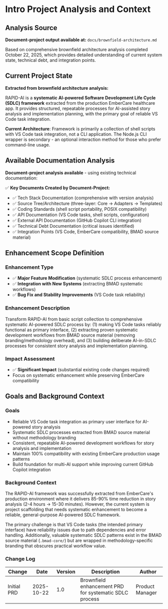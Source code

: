 # Intro Project Analysis and Context

## Analysis Source

**Document-project output available at:** `docs/brownfield-architecture.md`

Based on comprehensive brownfield architecture analysis completed October 22, 2025, which provides detailed understanding of current system state, technical debt, and integration points.

## Current Project State

**Extracted from brownfield architecture analysis:**

RAPID-AI is a **systematic AI-powered Software Development Life Cycle (SDLC) framework** extracted from the production EmberCare healthcare app. It provides structured, repeatable processes for AI-assisted story analysis and implementation planning, with the primary goal of reliable VS Code task integration.

**Current Architecture**: Framework is primarily a collection of shell scripts with VS Code task integration, not a CLI application. The Node.js CLI wrapper is secondary - an optional interaction method for those who prefer command-line usage.

## Available Documentation Analysis

**Document-project analysis available** - using existing technical documentation:

✅ **Key Documents Created by Document-Project:**
- ✅ Tech Stack Documentation (comprehensive with version analysis)
- ✅ Source Tree/Architecture (three-layer: Core → Adapters → Templates)
- ✅ Coding Standards (shell script portability, POSIX compatibility)
- ✅ API Documentation (VS Code tasks, shell scripts, configuration)
- ✅ External API Documentation (GitHub Copilot CLI integration)
- ✅ Technical Debt Documentation (critical issues identified)
- ✅ Integration Points (VS Code, EmberCare compatibility, BMAD source material)

## Enhancement Scope Definition

### Enhancement Type
- ✅ **Major Feature Modification** (systematic SDLC process enhancement)
- ✅ **Integration with New Systems** (extracting BMAD systematic workflows)
- ✅ **Bug Fix and Stability Improvements** (VS Code task reliability)

### Enhancement Description

Transform RAPID-AI from basic script collection to comprehensive systematic AI-powered SDLC process by: (1) making VS Code tasks reliably functional as primary interface, (2) extracting proven systematic development workflows from BMAD source material (removing branding/methodology overhead), and (3) building deliberate AI-in-SDLC processes for consistent story analysis and implementation planning.

### Impact Assessment
- ✅ **Significant Impact** (substantial existing code changes required)
- Focus on systematic enhancement while preserving EmberCare compatibility

## Goals and Background Context

### Goals
- Reliable VS Code task integration as primary user interface for AI-powered story analysis
- Systematic SDLC processes extracted from BMAD source material without methodology branding
- Consistent, repeatable AI-powered development workflows for story analysis and implementation
- Maintain 100% compatibility with existing EmberCare production usage patterns
- Build foundation for multi-AI support while improving current GitHub Copilot integration

### Background Context

The RAPID-AI framework was successfully extracted from EmberCare's production environment where it delivers 85-90% time reduction in story analysis (2-4 hours → 15-30 minutes). However, the current system is project scaffolding that needs systematic enhancement to become a reliable, general-purpose AI-powered SDLC framework.

The primary challenge is that VS Code tasks (the intended primary interface) have reliability issues due to path dependencies and error handling. Additionally, valuable systematic SDLC patterns exist in the BMAD source material (`.bmad-core/`) but are wrapped in methodology-specific branding that obscures practical workflow value.

### Change Log

| Change | Date | Version | Description | Author |
|--------|------|---------|-------------|--------|
| Initial PRD | 2025-10-22 | 1.0 | Brownfield enhancement PRD for systematic SDLC process | Product Manager |
